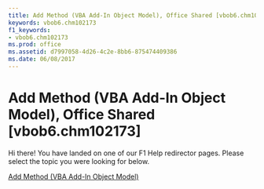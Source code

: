 ```yaml
---
title: Add Method (VBA Add-In Object Model), Office Shared [vbob6.chm102173]
keywords: vbob6.chm102173
f1_keywords:
- vbob6.chm102173
ms.prod: office
ms.assetid: d7997058-4d26-4c2e-8bb6-875474409386
ms.date: 06/08/2017
---
```



# Add Method (VBA Add-In Object Model), Office Shared [vbob6.chm102173]

Hi there! You have landed on one of our F1 Help redirector pages. Please select the topic you were looking for below.

[Add Method (VBA Add-In Object Model)](http://msdn.microsoft.com/library/95f4b970-0b0a-a41d-6a7b-8ede6626da67%28Office.15%29.aspx)

